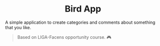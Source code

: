 <h1 align="center"> Bird App </h1>

A simple application to create categories and comments about something that you like.

> Based on LIGA-Facens opportunity course. 🎮

 

